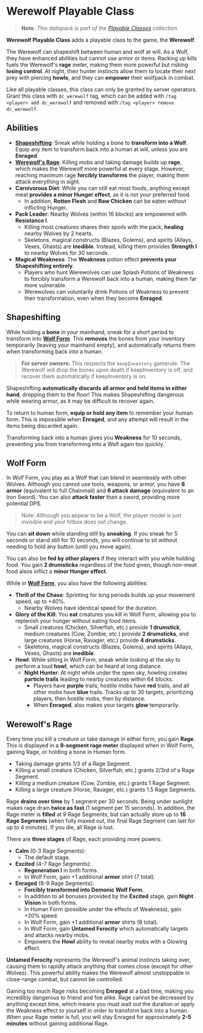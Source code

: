 # Werewolf Playable Class

> **Note**: *This datapack is part of the [Playable Classes](https://github.com/Drakonkinst/DrakonsDatapacks/wiki/Playable-Classes) collection.*

**Werewolf Playable Class** adds a playable class to the game, the **Werewolf**.

The Werewolf can shapeshift between human and wolf at will. As a Wolf, they have enhanced abilities but cannot use armor or items. Racking up kills fuels the Werewolf's **rage** meter, making them more powerful but risking **losing control**. At night, their hunter instincts allow them to locate their next prey with piercing **howls**, and they can **empower** their wolfpack in combat.

Like all playable classes, this class can only be granted by server operators. Grant this class with `dc_werewolf` tag, which can be added with `/tag <player> add dc_werewolf` and removed with `/tag <player> remove dc_werewolf`.

## Abilities

- **[Shapeshifting](#shapeshifting)**: Sneak while holding a bone to **transform into a Wolf**. Equip any item to transform back into a human at will, unless you are **Enraged**.
- **[Werewolf's Rage](#werewolfs-rage)**: Killing mobs and taking damage builds up **rage**, which makes the Werewolf more powerful at every stage. However, reaching maximum rage **forcibly transforms** the player, making them attack everything in sight.
- **Carnivorous Diet**: While you can still eat most foods, anything except meat **provides a minor Hunger effect**, as it is not your preferred food.
  - In addition, **Rotten Flesh** and **Raw Chicken** can be eaten without inflicting Hunger.
- **Pack Leader**: Nearby Wolves (within 16 blocks) are empowered with **Resistance I**.
  - Killing most creatures shares their spoils with the pack, **healing** nearby Wolves by 2 hearts.
  - Skeletons, magical constructs (Blazes, Golems), and spirits (Allays, Vexes, Ghasts) are **inedible**. Instead, killing them provides **Strength I** to nearby Wolves for 30 seconds.
- **Magical Weakness**: The **Weakness** potion effect **prevents your Shapeshifting entirely**.
  - Players who hunt Werewolves can use Splash Potions of Weakness to forcibly transform a Werewolf back into a human, making them far more vulnerable.
  - Werewolves can voluntarily drink Potions of Weakness to prevent their transformation, even when they become **Enraged**.

## Shapeshifting

While holding a **bone** in your mainhand, sneak for a short period to transform into **[Wolf Form](#wolf-form)**. This **removes** the bones from your inventory temporarily (leaving your mainhand empty), and automatically returns them when transforming back into a human.

> **For server owners:** This respects the `keepInventory` gamerule. The Werewolf will drop the bones upon death if keepInventory is off, and recover them automatically if keepInventory is on.

Shapeshifting **automatically discards all armor and held items in either hand**, dropping them to the floor! This makes Shapeshifting dangerous while wearing armor, as it may be difficult to recover again.

To return to human form, **equip or hold any item** to remember your human form. This is impossible when **Enraged**, and any attempt will result in the items being discarded again.

Transforming back into a human gives you **Weakness** for 10 seconds, preventing you from transforming into a Wolf again too quickly.

## Wolf Form

In Wolf Form, you play as a Wolf that can blend in seamlessly with other Wolves. Although you cannot use tools, weapons, or armor, you have **6 armor** (equivalent to full Chainmail) and **6 attack damage** (equivalent to an Iron Sword). You can also **attack faster** than a sword, providing more potential DPS.

> Note: Although you appear to be a Wolf, the player model is just invisible and your hitbox does not change.

You can **sit down** while standing still by **sneaking**. If you sneak for 5 seconds or stand still for 10 seconds, you will continue to sit without needing to hold any button (until you move again).

You can also be **fed by other players** if they interact with you while holding food. You gain **2 drumsticks** regardless of the food given, though non-meat food alsos inflict a **minor Hunger effect**.

While in **[Wolf Form](#wolf-form)**, you also have the following abilities:

- **Thrill of the Chase**: Sprinting for long periods builds up your movement speed, up to +40%.
  - Nearby Wolves have identical speed for the duration.
- **Glory of the Kill**: You **eat** creatures you kill in Wolf Form, allowing you to replenish your hunger without eating food items.
  - Small creatures (Chicken, Silverfish, etc.) provide **1 drumstick**, medium creatures (Cow, Zombie, etc.) provide **2 drumsticks**, and large creatures (Horse, Ravager, etc.) provide **4 drumsticks**.
  - Skeletons, magical constructs (Blazes, Golems), and spirits (Allays, Vexes, Ghasts) are **inedible**.
- **Howl**: While sitting in Wolf Form, sneak while looking at the sky to perform a loud **howl**, which can be heard at long distance.
  - **Night Hunter**: At night while under the open sky, howling creates **particle trails** leading to nearby creatures within 64 blocks.
    - Players have **purple** trails, hostile mobs have **red** trails, and all other mobs have **blue** trails. Tracks up to 30 targets, prioritizing players, then hostile mobs, then by distance.
    - When **Enraged**, also makes your targets **glow** temporarily.

## Werewolf's Rage

Every time you kill a creature or take damage in either form, you gain **Rage**. This is displayed in a **9-segment rage meter** displayed when in Wolf Form, gaining Rage, or holding a bone in Human form.

- Taking damage grants 1/3 of a Rage Segment.
- Killing a small creature (Chicken, Silverfish, etc.) grants 2/3rd of a Rage Segment.
- Killing a medium creature (Cow, Zombie, etc.) grants 1 Rage Segment.
- Killing a large creature (Horse, Ravager, etc.) grants 1.5 Rage Segments.

Rage **drains over time** by 1 segment per 30 seconds. Being under sunlight makes rage drain **twice as fast** (1 segment per 15 seconds). In addition, the Rage meter is **filled** at 9 Rage Segments, but can actually store up to **16 Rage Segments** (when fully maxed out, the final Rage Segment can last for up to 4 minutes). If you die, all Rage is lost.

There are **three stages** of Rage, each providing more powers:

- **Calm** (0-3 Rage Segments):
  - The default stage.
- **Excited** (4-7 Rage Segments):
  - **Regeneration I** in both forms.
  - In Wolf Form, gain +1 additional **armor** shirt (7 total).
- **Enraged** (8-9 Rage Segments):
  - **Forcibly transformed into Demonic Wolf Form**.
  - In addition to all bonuses provided by the **Excited** stage, gain **Night Vision** in both forms.
  - In Human Form (possible under the effects of Weakness), gain +20% speed.
  - In Wolf Form, gain +1 additional **armor** shirts (8 total).
  - In Wolf Form, gain **Untamed Ferocity** which automatically targets and attacks nearby mobs.
  - Empowers the **Howl** ability to reveal nearby mobs with a Glowing effect.

**Untamed Ferocity** represents the Werewolf's animal instincts taking over, causing them to rapidly attack anything that comes close (except for other Wolves). This powerful ability makes the Werewolf almost unstoppable in close-range combat, but cannot be controlled.

Gaining too much Rage risks becoming **Enraged** at a bad time, making you incredibly dangerous to friend and foe alike. Rage cannot be decreased by anything except time, which means you must wait out the duration or apply the Weakness effect to yourself in order to transform back into a human. When your Rage meter is full, you will stay Enraged for approximately **2-5 minutes** without gaining additional Rage.

